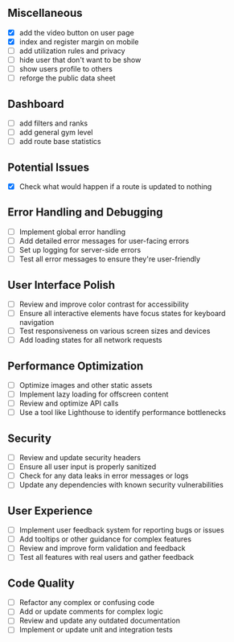 ## Miscellaneous

- [x] add the video button on user page
- [x] index and register margin on mobile
- [ ] add utilization rules and privacy
- [ ] hide user that don't want to be show
- [ ] show users profile to others
- [ ] reforge the public data sheet

## Dashboard

- [ ] add filters and ranks
- [ ] add general gym level
- [ ] add route base statistics

## Potential Issues

- [x] Check what would happen if a route is updated to nothing

## Error Handling and Debugging

- [ ] Implement global error handling
- [ ] Add detailed error messages for user-facing errors
- [ ] Set up logging for server-side errors
- [ ] Test all error messages to ensure they're user-friendly

## User Interface Polish

- [ ] Review and improve color contrast for accessibility
- [ ] Ensure all interactive elements have focus states for keyboard navigation
- [ ] Test responsiveness on various screen sizes and devices
- [ ] Add loading states for all network requests

## Performance Optimization

- [ ] Optimize images and other static assets
- [ ] Implement lazy loading for offscreen content
- [ ] Review and optimize API calls
- [ ] Use a tool like Lighthouse to identify performance bottlenecks

## Security

- [ ] Review and update security headers
- [ ] Ensure all user input is properly sanitized
- [ ] Check for any data leaks in error messages or logs
- [ ] Update any dependencies with known security vulnerabilities

## User Experience

- [ ] Implement user feedback system for reporting bugs or issues
- [ ] Add tooltips or other guidance for complex features
- [ ] Review and improve form validation and feedback
- [ ] Test all features with real users and gather feedback

## Code Quality

- [ ] Refactor any complex or confusing code
- [ ] Add or update comments for complex logic
- [ ] Review and update any outdated documentation
- [ ] Implement or update unit and integration tests
